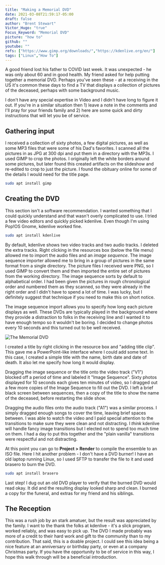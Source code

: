 ```yaml
---
title: "Making a Memorial DVD"
date: 2021-03-08T21:59:17-05:00
draft: false
author: "Brent Stewart"
Victor_Hugo: "true"
Focus_Keyword: "Memorial DVD"
picture: "how to"
github: ""
youtube: ""
refs: ["https://www.gimp.org/downloads/","https://kdenlive.org/en/"]
tags: ["Linux","How To"]
---
```


A good friend lost his father to COVID last week.  It was unexpected - he was only about 60 and in good health.  My friend asked for help putting together a memorial DVD.  Perhaps you've seen these - at a receiving in the US it's common these days to find a TV that displays a collection of pictures of the deceased, perhaps with some background music.

I don't have any special expertise in Video and I didn't have long to figure it out.  If you're in a similar situation then 1) leave a note in the comments and I'll pray for your friends family and 2) here are some quick and dirty instructions that will let you be of service.

## Gathering input
I received a collection of sixty photos, a few digital pictures, as well as some MP3 files that were some of his Dad's favorites.  I scanned all the pictures in as JPG at 300 dpi and put them in a directory with the MP3s.  I used GIMP to crop the photos.  I originally left the white borders around some pictures, but later found this created artifacts on the slideshow and re-edited to crop to just the picture.  I found the obituary online for some of the details I would need for the title page.
```bash
sudo apt install gimp
```

## Creating the DVD
This section isn't a software recommendation.  I wanted something that I could quickly understand and that wasn't overly complicated to use.  I tried a few video editors and quickly picked kdenlive.  Even though I'm using Pop!OS Gnome, kdenlive worked fine.  

```bash
sudo apt install kdenlive
```

By default, kdenlive shows two video tracks and two audio tracks.  I deleted the extra tracks.  Right clicking in the resources box (below the file menu) allowed me to import the audio files and an _image sequence_.  The image sequence importer allowed me to bring in a group of pictures in the same format from a single directory.  The picture files I received were PNG, so I used GIMP to convert them and then imported the entire set of pictures from the working directory.  The image sequence sorts by default to alphabetical order.  I had been given the pictures in rough chronological order and numbered them as they scanned, so they were already in the right order and I didn't have to spend a lot of time.  I was lucky, but I definitely suggest that technique if you need to make this on short notice.

The image sequence import allows you to specify how long each picture displays as well.  These DVDs are typically played in the background where they provide a distraction to folks in the receiving line and I wanted it to have enough tempo so it wouldn't be boring.  I decided to change photos every 10 seconds and this turned out to be well received.

![The Memorial DVD](/210308_kdenlive.png#center)

I created a title by right clicking in the resource box and "adding title clip".  This gave me a PowerPoint-like interface where I could add some text.   In this case, I created a simple title with the name, birth date and date of death.  It also let me specify how long it would display.

Dragging the image sequence or the title onto the video track ("V1") blocked off a period of time and labeled it "Image Sequence".  Sixty photos displayed for 10 seconds each gives ten minutes of video, so I dragged out a few more copies of the Image Sequence to fill out the DVD.  I left a brief black screen between sequences, then a copy of the title to show the name of the deceased, before restarting the slide show.

Dragging the audio files onto the audio track ("A1") was a similar process.  I simply dragged enough songs to cover the time, leaving brief spaces between.  I was able to watch the video and I paid special attention to the transitions to make sure they were clean and not distracting.  I _think_ kdenlive will handle fancy image transitions but I elected not to spend too much time on them.  I had a day to put this together and the "plain vanilla" transitions were respectful and not distracting.

At this point you can go to __Project > Render__ to compile the ensemble to an ISO file.  Here I hit another problem - I don't have a DVD burner!  I have an old laptop running Linux, so I used SFTP to transfer the file to it and used brasero to burn the DVD.

```bash
sudo apt install brasero
```

Last step!  I dug out an old DVD player to verify that the burned DVD would read okay.  It did and the resulting display looked sharp and clean.  I burned a copy for the funeral, and extras for my friend and his siblings.

## The Reception
This was a rush job by an stark amatuer, but the result was appreciated by the family.  I want to the thank the folks at kdenlive - it's a slick program, worked reliably, and was easy to pick up.  The DVD I made probably was more of a credit to their hard work and gift to the community than to my contribution.  That said, this is a doable project.  I could see this idea being a nice feature at an anniversary or birthday party, or even at a company Christmas party.  If you have the opportunity to be of service in this way, I hope this walk through will be a beneficial introduction.